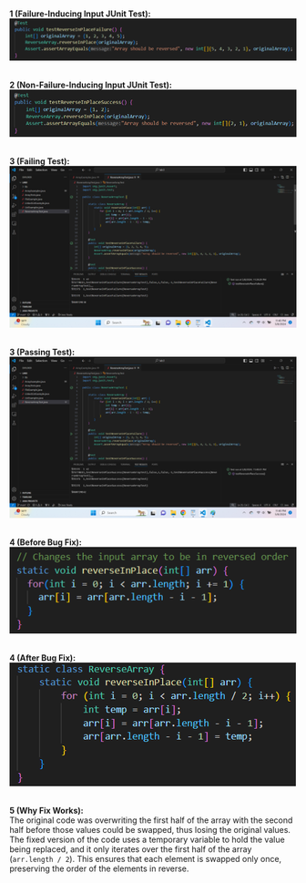 <br>**1 (Failure-Inducing Input JUnit Test):**
<br>![Image](lab3pic1.png)

<br>**2 (Non-Failure-Inducing Input JUnit Test):**
<br>![Image](lab3pic2.png)

<br>**3 (Failing Test):**
<br>![Image](lab3pic5.png)

<br>**3 (Passing Test):**
<br>![Image](lab3pic6.png)

<br>**4 (Before Bug Fix):**
<br>![Image](lab3pic3.png)

<br>**4 (After Bug Fix):**
<br>![Image](lab3pic4.png)

<br>**5 (Why Fix Works):**
<br>
The original code was overwriting the first half of the array with the second half before those values could be swapped, thus losing the original values. The fixed version of the code uses a temporary variable to hold the value being replaced, and it only iterates over the first half of the array (`arr.length / 2`). This ensures that each element is swapped only once, preserving the order of the elements in reverse.
